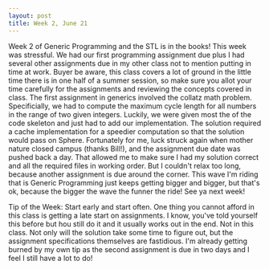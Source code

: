 ```yaml
---
layout: post
title: Week 2, June 21
---
```


Week 2 of Generic Programming and the STL is in the books! This week was stressful. We had our first programming assignment due plus I had several other assignments due in my other class not to mention putting in time at work. Buyer be aware, this class covers a lot of ground in the little  time there is in one half of a summer session, so make sure you allot your time carefully for the assignments and reviewing the concepts covered in class. The first assignment in generics involved the collatz math problem. Specificially, we had to compute the maximum cycle length for all numbers in the range of two given integers. Luckily, we were given most the of the code skeleton and just had to add our implementation. The solution required a cache implementation for a speedier computation so that the solution would pass on Sphere. Fortunately for me, luck struck again when mother nature closed campus (thanks Bill!), and the assignment due date was pushed back a day. That allowed me to make sure I had my solution correct and all the required files in working order. But I couldn't relax too long, because another assignment is due around the corner. This wave I'm riding that is Generic Programming just keeps getting bigger and bigger, but that's ok, because the bigger the wave the funner the ride! See ya next week!

Tip of the Week: Start early and start often. One thing you cannot afford in this class is getting a late start on assignments. I know, you've told yourself this before but hou still do it and it usually works out in the end. Not in this class. Not only will the solution take some time to figure out, but the assignment specifications themselves are fastidious. I'm already getting burned by my own tip as the second assignment is due in two days and I feel I still have a lot to do!
